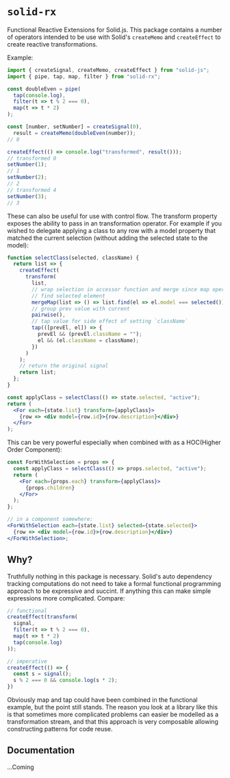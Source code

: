 # `solid-rx`

Functional Reactive Extensions for Solid.js. This package contains a number of operators intended to be use with Solid's `createMemo` and `createEffect` to create reactive transformations.

Example:

```js
import { createSignal, createMemo, createEffect } from "solid-js";
import { pipe, tap, map, filter } from "solid-rx";

const doubleEven = pipe(
  tap(console.log),
  filter(t => t % 2 === 0),
  map(t => t * 2)
);

const [number, setNumber] = createSignal(0),
  result = createMemo(doubleEven(number));
// 0

createEffect(() => console.log("transformed", result()));
// transformed 0
setNumber(1);
// 1
setNumber(2);
// 2
// transformed 4
setNumber(3);
// 3
```

These can also be useful for use with control flow. The transform property exposes the ability to pass in an transformation operator. For example if you wished to delegate applying a class to any row with a model property that matched the current selection (without adding the selected state to the model):

```jsx
function selectClass(selected, className) {
  return list => {
    createEffect(
      transform(
        list,
        // wrap selection in accessor function and merge since map operators are not tracked
        // find selected element
        mergeMap(list => () => list.find(el => el.model === selected())),
        // group prev value with current
        pairwise(),
        // tap value for side effect of setting `className`
        tap(([prevEl, el]) => {
          prevEl && (prevEl.className = "");
          el && (el.className = className);
        })
      )
    );
    // return the original signal
    return list;
  };
}

const applyClass = selectClass(() => state.selected, "active");
return (
  <For each={state.list} transform={applyClass}>
    {row => <div model={row.id}>{row.description}</div>}
  </For>
);
```

This can be very powerful especially when combined with as a HOC(Higher Order Component):

```jsx
const ForWithSelection = props => {
  const applyClass = selectClass(() => props.selected, "active");
  return (
    <For each={props.each} transform={applyClass}>
      {props.children}
    </For>
  );
};

// in a component somewhere:
<ForWithSelection each={state.list} selected={state.selected}>
  {row => <div model={row.id}>{row.description}</div>}
</ForWithSelection>;
```

## Why?

Truthfully nothing in this package is necessary. Solid's auto dependency tracking computations do not need to take a formal functional programming approach to be expressive and succint. If anything this can make simple expressions more complicated. Compare:

```js
// functional
createEffect(transform(
  signal,
  filter(t => t % 2 === 0),
  map(t => t * 2)
  tap(console.log)
));

// imperative
createEffect(() => {
  const s = signal();
  s % 2 === 0 && console.log(s * 2);
})
```

Obviously map and tap could have been combined in the functional example, but the point still stands. The reason you look at a library like this is that sometimes more complicated problems can easier be modelled as a transformation stream, and that this approach is very composable allowing constructing patterns for code reuse.

## Documentation

...Coming
